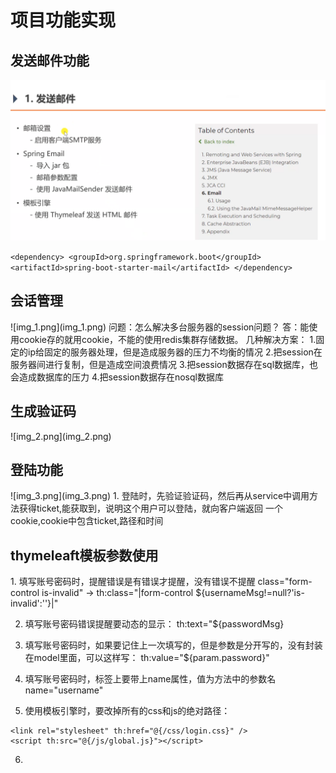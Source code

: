 <h1>项目功能实现</h1>

<h2>发送邮件功能</h2>

![img.png](img.png)

``
<dependency>
<groupId>org.springframework.boot</groupId>
<artifactId>spring-boot-starter-mail</artifactId>
</dependency>
``

<h2>会话管理</h2>
![img_1.png](img_1.png)
问题：怎么解决多台服务器的session问题？
答：能使用cookie存的就用cookie，不能的使用redis集群存储数据。
几种解决方案：
1.固定的ip给固定的服务器处理，但是造成服务器的压力不均衡的情况
2.把session在服务器间进行复制，但是造成空间浪费情况
3.把session数据存在sql数据库，也会造成数据库的压力
4.把session数据存在nosql数据库

<h2>生成验证码</h2>
![img_2.png](img_2.png)

<h2>登陆功能</h2>
![img_3.png](img_3.png)
1. 登陆时，先验证验证码，然后再从service中调用方法获得ticket,能获取到，说明这个用户可以登陆，就向客户端返回
一个cookie,cookie中包含ticket,路径和时间

<h2>thymeleaft模板参数使用</h2>
1. 填写账号密码时，提醒错误是有错误才提醒，没有错误不提醒
class="form-control is-invalid" -> th:class="|form-control ${usernameMsg!=null?'is-invalid':''}|"
  
2. 填写账号密码错误提醒要动态的显示：
   th:text="${passwordMsg}


3. 填写账号密码时，如果要记住上一次填写的，但是参数是分开写的，没有封装在model里面，可以这样写：
th:value="${param.password}"
   
4. 填写账号密码时，标签上要带上name属性，值为方法中的参数名 
name="username"
   
5. 使用模板引擎时，要改掉所有的css和js的绝对路径：
```
<link rel="stylesheet" th:href="@{/css/login.css}" />
<script th:src="@{/js/global.js}"></script>
```

6. 